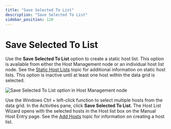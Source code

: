 ```yaml
---
title: "Save Selected To List"
description: "Save Selected To List"
sidebar_position: 120
---
```


# Save Selected To List

Use the **Save Selected To List** option to create a static host list. This option is available from
either the Host Management node or an individual host list node. See the
[Static Host Lists](/docs/accessanalyzer/11.6/admin/hostmanagement/lists.md#static-host-lists)
topic for additional information on static host lists. This option is inactive until at least one
host within the data grid is selected.

![Save Selected To List option in Host Management node](/img/product_docs/accessanalyzer/11.6/admin/hostmanagement/actions/savetolist.webp)

Use the Windows Ctrl + left-click function to select multiple hosts from the data grid. In the
Activities pane, click **Save Selected To List**. The Host List Wizard opens with the selected hosts
in the Host list box on the Manual Host Entry page. See the
[Add Hosts](/docs/accessanalyzer/11.6/admin/hostmanagement/actions/add.md)
topic for information on creating a host list.
